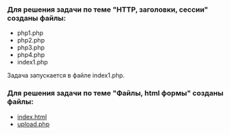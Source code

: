 ### Для решения задачи по теме "HTTP, заголовки, сессии" созданы файлы:
- php1.php
- php2.php
- php3.php
- php4.php
- index1.php

Задача запускается в файле index1.php.

### Для решения задачи по теме "Файлы, html формы" созданы файлы:
- [index.html](https://github.com/dataanalyticsbgn-gif/tasks_php/blob/main/index.html) 
- [upload.php](https://github.com/dataanalyticsbgn-gif/tasks_php/blob/main/upload.php)
